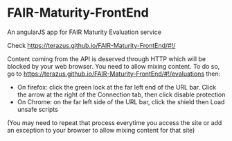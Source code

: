 # FAIR-Maturity-FrontEnd
An angularJS app for FAIR Maturity Evaluation service

Check https://terazus.github.io/FAIR-Maturity-FrontEnd/#!/

Content coming from the API is deserved through HTTP which will be blocked by your web browser. You need to allow mixing content.
To do so, go to https://terazus.github.io/FAIR-Maturity-FrontEnd/#!/evaluations then:
- On firefox: click the green lock at the far left end of the URL bar. Click the arrow at the right of the Connection tab, then click disable protection
- On Chrome: on the far left side of the URL bar, click the shield then Load unsafe scripts

(You may need to repeat that process everytime you access the site or add an exception to your browser to allow mixing content for that site)
